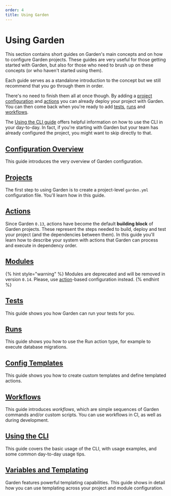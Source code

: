 ```yaml
---
order: 4
title: Using Garden
---
```


# Using Garden

This section contains short guides on Garden's main concepts and on how to configure Garden projects. These guides are very useful for those getting started with Garden, but also for those who need to brush up on these concepts (or who haven't started using them).

Each guide serves as a standalone introduction to the concept but we still recommend that you go through them in order.

There's no need to finish them all at once though. By adding a [project configuration](./projects.md) and [actions](./actions.md) you can already deploy your project with Garden. You can then come back when you're ready to add [tests](./tests.md), [runs](./runs.md) and [workflows](./workflows.md).

The [Using the CLI guide](./using-the-cli.md) offers helpful information on how to use the CLI in your day-to-day. In fact, if you're starting with Garden but your team has already configured the project, you might want to skip directly to that.

## [Configuration Overview](./configuration-overview.md)

This guide introduces the very overview of Garden configuration.

## [Projects](./projects.md)

The first step to using Garden is to create a project-level `garden.yml` configuration file. You'll learn how in this guide.

## [Actions](./actions.md)

Since Garden `0.13`, actions have become the default **building block** of Garden projects. These represent the steps needed to build, deploy and test your project (and the dependencies between them).
In this guide you'll learn how to describe your system with actions that Garden can process and execute in dependency order.

## [Modules](./modules.md)

{% hint style="warning" %}
Modules are deprecated and will be removed in version `0.14`. Please, use [action](./actions.md)-based configuration instead.
{% endhint %}

## [Tests](./tests.md)

This guide shows you how Garden can run your tests for you.

## [Runs](./runs.md)

This guide shows you how to use the Run action type, for example to execute database migrations.

## [Config Templates](./config-templates.md)

This guide shows you how to create custom templates and define templated actions.

## [Workflows](./workflows.md)

This guide introduces _workflows_, which are simple sequences of Garden commands and/or custom scripts. You can use workflows in CI, as well as
during development.

## [Using the CLI](./using-the-cli.md)

This guide covers the basic usage of the CLI, with usage examples, and some common day-to-day usage tips.

## [Variables and Templating](./variables-and-templating.md)

Garden features powerful templating capabilities. This guide shows in detail how you can use templating across your project and module configuration.
